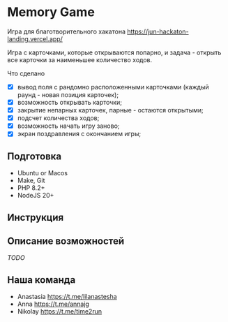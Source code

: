 # Memory Game

Игра для благотворительного хакатона <https://jun-hackaton-landing.vercel.app/>

Игра с карточками, которые открываются попарно, и задача - открыть все карточки за наименьшее количество ходов.

Что сделано

- [x] вывод поля с рандомно расположенными карточками (каждый раунд - новая позиция карточек);
- [x] возможность открывать карточки;
- [x] закрытие непарных карточек, парные - остаются открытыми;
- [x] подсчет количества ходов;
- [x] возможность начать игру заново;
- [x] экран поздравления с окончанием игры;

## Подготовка

* Ubuntu or Macos
* Make, Git
* PHP 8.2+
* NodeJS 20+

## Инструкция

## Описание возможностей

_TODO_

## Наша команда

* Anastasia <https://t.me/lilanastesha>
* Anna <https://t.me/annajg>
* Nikolay <https://t.me/time2run>
